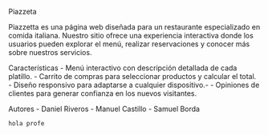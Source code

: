 Piazzeta 

Piazzetta es una página web diseñada para un restaurante especializado en comida italiana. Nuestro sitio ofrece una experiencia interactiva donde los usuarios pueden explorar el menú, realizar reservaciones y conocer más sobre nuestros servicios.

Características
    - Menú interactivo con descripción detallada de cada platillo.
    - Carrito de compras para seleccionar productos y calcular el total.
    - Diseño responsivo para adaptarse a cualquier dispositivo.- - Opiniones de clientes para generar confianza en los nuevos visitantes.

Autores
    - Daniel Riveros
    - Manuel Castillo
    - Samuel Borda

    hola profe
    